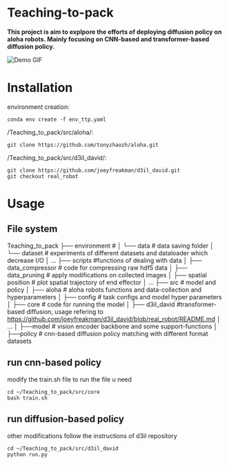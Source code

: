 ﻿# Teaching-to-pack

**This project is aim to explpore the efforts of deploying diffusion policy on aloha robots.
Mainly focusing on CNN-based and transformer-based diffusion policy.**

![Demo GIF](/mnt/d/kit/ALR/dataset/test_david/test_results/denoising_step_0.gif)

# Installation 

environment creation: 
```console
conda env create -f env_ttp.yaml
```
/Teaching_to_pack/src/aloha/: 
```console
git clone https://github.com/tonyzhaozh/aloha.git
```
/Teaching_to_pack/src/d3il_david/: 
```console
git clone https://github.com/joeyfreakman/d3il_david.git 
git checkout real_robot
``` 
# Usage

## File system

Teaching_to_pack
├── environment # 
│   └── data # data saving folder 
│   └── dataset # experiments of different datasets and dataloader which decrease I/O 
│   ...
├── scripts    #functions of dealing with data
│       ├── data_compressor    # code for compressing raw hdf5 data
│       ├── data_pruning       # apply modifications on collected images
│       ├── spatial position      # plot spatial trajectory of end effector
│       ...
├── src # model and policy
│   ├── aloha # aloha robots functions and data-collection and hyperparameters
│   ├── config # task configs and model hyper parameters
│   ├── core  # code for running the model
│   ├── d3il_david #transformer-based diffusion, usage refering to https://github.com/joeyfreakman/d3il_david/blob/real_robot/README.md
│       ...
│   ├──model # vision encoder backbone and some support-functions
│   ├──policy # cnn-based diffusion policy matching with different format datasets

## run cnn-based policy 

modify the train.sh file to run the file u need
```console
cd ~/Teaching_to_pack/src/core
bash train.sh 
```

## run diffusion-based policy

other modifications follow the instructions of d3il repository
```console
cd ~/Teaching_to_pack/src/d3il_david
python run.py
```